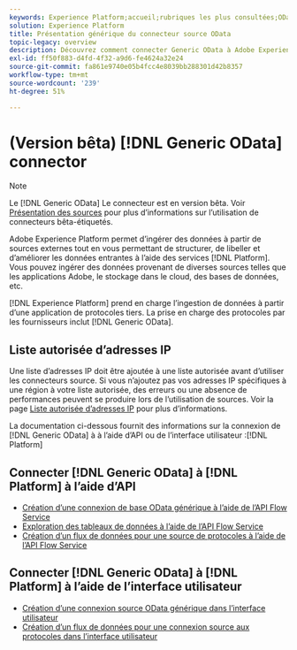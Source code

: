 ```yaml
---
keywords: Experience Platform;accueil;rubriques les plus consultées;OData;odata;oData;Generic OData;odata générique
solution: Experience Platform
title: Présentation générique du connecteur source OData
topic-legacy: overview
description: Découvrez comment connecter Generic OData à Adobe Experience Platform à l’aide des API ou de l’interface utilisateur.
exl-id: ff50f883-d4fd-4f32-a9d6-fe4624a32e24
source-git-commit: fa861e9740e05b4fcc4e8039bb288301d42b8357
workflow-type: tm+mt
source-wordcount: '239'
ht-degree: 51%

---
```


# (Version bêta) [!DNL Generic OData] connector

>[!NOTE]
>
>Le [!DNL Generic OData] Le connecteur est en version bêta. Voir [Présentation des sources](../../home.md#terms-and-conditions) pour plus d’informations sur l’utilisation de connecteurs bêta-étiquetés.

Adobe Experience Platform permet d’ingérer des données à partir de sources externes tout en vous permettant de structurer, de libeller et d’améliorer les données entrantes à l’aide des services [!DNL Platform]. Vous pouvez ingérer des données provenant de diverses sources telles que les applications Adobe, le stockage dans le cloud, des bases de données, etc.

[!DNL Experience Platform] prend en charge l’ingestion de données à partir d’une application de protocoles tiers. La prise en charge des protocoles par les fournisseurs inclut [!DNL Generic OData].

## Liste autorisée d’adresses IP

Une liste d’adresses IP doit être ajoutée à une liste autorisée avant d’utiliser les connecteurs source. Si vous n’ajoutez pas vos adresses IP spécifiques à une région à votre liste autorisée, des erreurs ou une absence de performances peuvent se produire lors de l’utilisation de sources. Voir la page [Liste autorisée d’adresses IP](../../ip-address-allow-list.md) pour plus d’informations.

La documentation ci-dessous fournit des informations sur la connexion de [!DNL Generic OData] à à l’aide d’API ou de l’interface utilisateur :[!DNL Platform]

## Connecter [!DNL Generic OData] à [!DNL Platform] à lʼaide dʼAPI

- [Création d’une connexion de base OData générique à l’aide de l’API Flow Service](../../tutorials/api/create/protocols/odata.md)
- [Exploration des tableaux de données à l’aide de l’API Flow Service](../../tutorials/api/explore/tabular.md)
- [Création d’un flux de données pour une source de protocoles à l’aide de l’API Flow Service](../../tutorials/api/collect/protocols.md)

## Connecter [!DNL Generic OData] à [!DNL Platform] à lʼaide de l’interface utilisateur

- [Création d’une connexion source OData générique dans l’interface utilisateur](../../tutorials/ui/create/protocols/odata.md)
- [Création d’un flux de données pour une connexion source aux protocoles dans l’interface utilisateur](../../tutorials/ui/dataflow/protocols.md)
